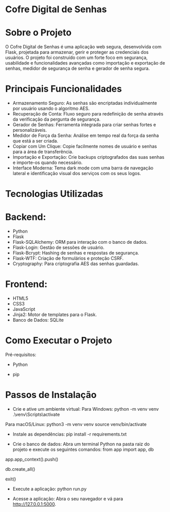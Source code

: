 # Cofre Digital de Senhas
# Sobre o Projeto
O Cofre Digital de Senhas é uma aplicação web segura, desenvolvida com Flask, projetada para armazenar, gerir e proteger as credenciais dos usuários. O projeto foi construído com um forte foco em segurança, usabilidade e funcionalidades avançadas como importação e exportação de senhas, medidor de segurança de senha e gerador de senha segura.
# Principais Funcionalidades
- Armazenamento Seguro:
    As senhas são encriptadas individualmente por usuário usando o algoritmo AES.
- Recuperação de Conta: 
    Fluxo seguro para redefinição de senha através da verificação da pergunta de segurança.
- Gerador de Senhas:
    Ferramenta integrada para criar senhas fortes e personalizáveis.
- Medidor de Força da Senha:
    Análise em tempo real da força da senha que está a ser criada.
- Copiar com Um Clique:
    Copie facilmente nomes de usuário e senhas para a área de transferência.
- Importação e Exportação:
    Crie backups criptografados das suas senhas e importe-os quando necessário.
- Interface Moderna:
    Tema dark mode com uma barra de navegação lateral e identificação visual dos serviços com os seus logos.
# Tecnologias Utilizadas
# Backend:
- Python
- Flask
- Flask-SQLAlchemy: ORM para interação com o banco de dados.
- Flask-Login: Gestão de sessões de usuário.
- Flask-Bcrypt: Hashing de senhas e respostas de segurança.
- Flask-WTF: Criação de formulários e proteção CSRF.
- Cryptography: Para criptografia AES das senhas guardadas.

# Frontend:
- HTML5
- CSS3
- JavaScript
- Jinja2: Motor de templates para o Flask.
- Banco de Dados: SQLite

# Como Executar o Projeto
Pré-requisitos:

- Python

- pip

# Passos de Instalação

- Crie e ative um ambiente virtual:
Para Windows:
    python -m venv venv
    .\venv\Scripts\activate

Para macOS/Linux:
    python3 -m venv venv
    source venv/bin/activate


- Instale as dependências:
    pip install -r requirements.txt


- Crie o banco de dados:
    Abra um terminal Python na pasta raiz do projeto e execute os seguintes comandos:
from app import app, db

app.app_context().push()

db.create_all()

exit()


- Execute a aplicação:
python run.py


- Acesse a aplicação:
Abra o seu navegador e vá para http://127.0.0.1:5000.
